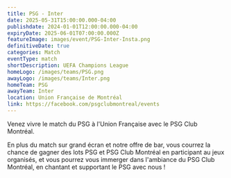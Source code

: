 ```yaml
---
title: PSG - Inter
date: 2025-05-31T15:00:00.000-04:00
publishdate: 2024-01-01T12:00:00.000-04:00
expiryDate: 2025-06-01T07:00:00.000Z
featureImage: images/event/PSG-Inter-Insta.png
definitiveDate: true
categories: Match
eventType: match
shortDescription: UEFA Champions League
homeLogo: /images/teams/PSG.png
awayLogo: /images/teams/Inter.png
homeTeam: PSG
awayTeam: Inter
location: Union Française de Montréal
link: https://facebook.com/psgclubmontreal/events
---
```


Venez vivre le match du PSG à l'Union Française avec le PSG Club Montréal.

En plus du match sur grand écran et notre offre de bar, vous courrez la chance de gagner des lots PSG et PSG Club Montréal en participant au jeux organisés, et vous pourrez vous immerger dans l'ambiance du PSG Club Montréal, en chantant et supportant le PSG avec nous !
